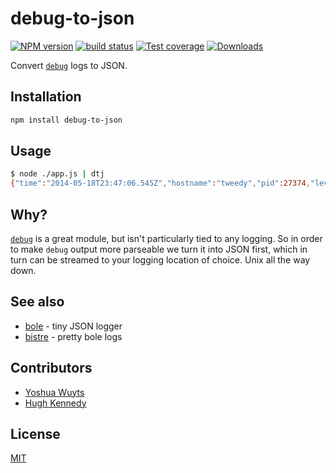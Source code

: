 # debug-to-json
[![NPM version][npm-image]][npm-url]
[![build status][travis-image]][travis-url]
[![Test coverage][coveralls-image]][coveralls-url]
[![Downloads][downloads-image]][downloads-url]

Convert [`debug`](http://ghub.io/debug) logs to JSON.

## Installation
```bash
npm install debug-to-json
```

## Usage
```sh
$ node ./app.js | dtj
{"time":"2014-05-18T23:47:06.545Z","hostname":"tweedy","pid":27374,"level":"debug","name":"mymodule","message":"Starting mymodule#derp()"}
```

## Why?
[`debug`](http://ghub.io/debug) is a great module, but isn't particularly tied
to any logging. So in order to make `debug` output more parseable we turn it
into JSON first, which in turn can be streamed to your logging location of
choice. Unix all the way down.

## See also
- [bole](http://ghub.io/bole) - tiny JSON logger
- [bistre](http://ghub.io/bistre) - pretty bole logs

## Contributors
- [Yoshua Wuyts](https://github.com/yoshuawuyts)
- [Hugh Kennedy](https://github.com/hughsk)

## License
[MIT](https://tldrlegal.com/license/mit-license)

[npm-image]: https://img.shields.io/npm/v/debug-to-json.svg?style=flat-square
[npm-url]: https://npmjs.org/package/debug-to-json
[travis-image]: https://img.shields.io/travis/yoshuawuyts/debug-to-json.svg?style=flat-square
[travis-url]: https://travis-ci.org/yoshuawuyts/debug-to-json
[coveralls-image]: https://img.shields.io/coveralls/yoshuawuyts/debug-to-json.svg?style=flat-square
[coveralls-url]: https://coveralls.io/r/yoshuawuyts/debug-to-json?branch=master
[downloads-image]: http://img.shields.io/npm/dm/debug-to-json.svg?style=flat-square
[downloads-url]: https://npmjs.org/package/debug-to-json
